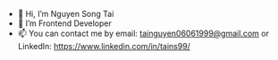 - 👋 Hi, I’m Nguyen Song Tai
- 👀 I’m Frontend Developer
- 📫 You can contact me by email: tainguyen06061999@gmail.com or LinkedIn: https://www.linkedin.com/in/tains99/

<!---
TaiNguyen060699/TaiNguyen060699 is a ✨ special ✨ repository because its `README.md` (this file) appears on your GitHub profile.
You can click the Preview link to take a look at your changes.
--->
